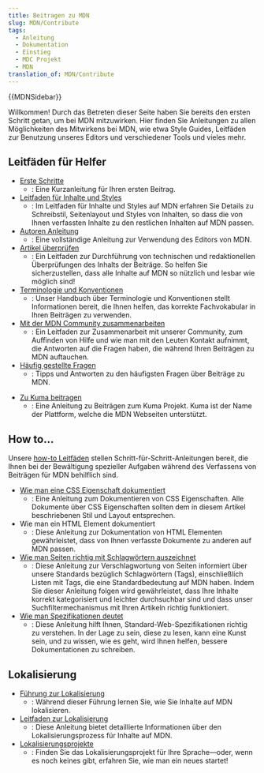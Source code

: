 ```yaml
---
title: Beitragen zu MDN
slug: MDN/Contribute
tags:
  - Anleitung
  - Dokumentation
  - Einstieg
  - MDC Projekt
  - MDN
translation_of: MDN/Contribute
---
```

{{MDNSidebar}}

Willkommen! Durch das Betreten dieser Seite haben Sie bereits den ersten Schritt getan, um bei MDN mitzuwirken. Hier finden Sie Anleitungen zu allen Möglichkeiten des Mitwirkens bei MDN, wie etwa Style Guides, Leitfäden zur Benutzung unseres Editors und verschiedener Tools und vieles mehr.

## Leitfäden für Helfer

- [Erste Schritte](/de/docs/MDN/Erste_Schritte)
  - : Eine Kurzanleitung für Ihren ersten Beitrag.
- [Leitfaden für Inhalte und Styles](/de/docs/MDN/Contribute/Style_guide)
  - : Im Leitfaden für Inhalte und Styles auf MDN erfahren Sie Details zu Schreibstil, Seitenlayout und Styles von Inhalten, so dass die von Ihnen verfassten Inhalte zu den restlichen Inhalten auf MDN passen.
- [Autoren Anleitung](/de/docs/MDN/Contribute/Editor)
  - : Eine vollständige Anleitung zur Verwendung des Editors von MDN.
- [Artikel überprüfen](/de/docs/MDN/Contribute/Reviewing_articles)
  - : Ein Leitfaden zur Durchführung von technischen und redaktionellen Überprüfungen des Inhalts der Beiträge. So helfen Sie sicherzustellen, dass alle Inhalte auf MDN so nützlich und lesbar wie möglich sind!
- [Terminologie und Konventionen](/de/docs/MDN/Contribute/Conventions)
  - : Unser Handbuch über Terminologie und Konventionen stellt Informationen bereit, die Ihnen helfen, das korrekte Fachvokabular in Ihren Beiträgen zu verwenden.
- [Mit der MDN Community zusammenarbeiten](/de/docs/MDN/Contribute/Community)
  - : Ein Leitfaden zur Zusammenarbeit mit unserer Community, zum Auffinden von Hilfe und wie man mit den Leuten Kontakt aufnimmt, die Antworten auf die Fragen haben, die während Ihren Beiträgen zu MDN auftauchen.
- [Häufig gestellte Fragen](/de/docs/MDN/Contribute/FAQ)
  - : Tipps und Antworten zu den häufigsten Fragen über Beiträge zu MDN.

<!---->

- [Zu Kuma beitragen](/de/docs/MDN/Kuma/Contributing)
  - : Eine Anleitung zu Beiträgen zum Kuma Projekt. Kuma ist der Name der Plattform, welche die MDN Webseiten unterstützt.

## How to...

Unsere [how-to Leitfäden](/de/docs/MDN/Contribute/Howto) stellen Schritt-für-Schritt-Anleitungen bereit, die Ihnen bei der Bewältigung spezieller Aufgaben während des Verfassens von Beiträgen für MDN behilflich sind.

- [Wie man eine CSS Eigenschaft dokumentiert](/de/docs/MDN/Contribute/Howto/Document_a_CSS_property)
  - : Eine Anleitung zum Dokumentieren von CSS Eigenschaften. Alle Dokumente über CSS Eigenschaften sollten dem in diesem Artikel beschriebenen Stil und Layout entsprechen.
- Wie man ein HTML Element dokumentiert
  - : Diese Anleitung zur Dokumentation von HTML Elementen gewährleistet, dass von Ihnen verfasste Dokumente zu anderen auf MDN passen.
- [Wie man Seiten richtig mit Schlagwörtern auszeichnet](/de/docs/MDN/Contribute/Howto/Tag)
  - : Diese Anleitung zur Verschlagwortung von Seiten informiert über unsere Standards bezüglich Schlagwörtern (Tags), einschließlich Listen mit Tags, die eine Standardbedeutung auf MDN haben. Indem Sie dieser Anleitung folgen wird gewährleistet, dass Ihre Inhalte korrekt kategorisiert und leichter durchsuchbar sind und dass unser Suchfiltermechanismus mit Ihren Artikeln richtig funktioniert.
- [Wie man Spezifikationen deutet](/de/docs/MDN/Contribute/Howto/Interpret_specifications)
  - : Diese Anleitung hilft Ihnen, Standard-Web-Spezifikationen richtig zu verstehen. In der Lage zu sein, diese zu lesen, kann eine Kunst sein, und zu wissen, wie es geht, wird Ihnen helfen, bessere Dokumentationen zu schreiben.

## Lokalisierung

- [Führung zur Lokalisierung](/de/docs/MDN/Contribute/Localize/Tour)
  - : Während dieser Führung lernen Sie, wie Sie Inhalte auf MDN lokalisieren.
- [Leitfaden zur Lokalisierung](/de/docs/MDN/Contribute/Localize/Guide)
  - : Diese Anleitung bietet detaillierte Informationen über den Lokalisierungsprozess für Inhalte auf MDN.
- [Lokalisierungsprojekte](/de/docs/MDN/Contribute/Localize/Localization_projects)
  - : Finden Sie das Lokalisierungsprojekt für Ihre Sprache—oder, wenn es noch keines gibt, erfahren Sie, wie man ein neues startet!
